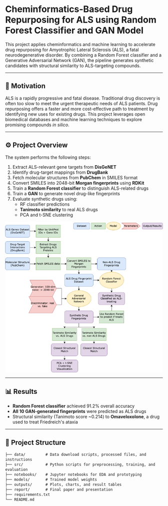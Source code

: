 # Cheminformatics-Based Drug Repurposing for ALS using Random Forest Classifier and GAN Model

This project applies cheminformatics and machine learning to accelerate drug repurposing for Amyotrophic Lateral Sclerosis (ALS), a fatal neurodegenerative disorder. By combining a Random Forest classifier and a Generative Adversarial Network (GAN), the pipeline generates synthetic candidates with structural similarity to ALS-targeting compounds.

---

## 🧠 Motivation

ALS is a rapidly progressive and fatal disease. Traditional drug discovery is often too slow to meet the urgent therapeutic needs of ALS patients. Drug repurposing offers a faster and more cost-effective path to treatment by identifying new uses for existing drugs. This project leverages open biomedical databases and machine learning techniques to explore promising compounds *in silico*.

---

## ⚙️ Project Overview

The system performs the following steps:

1. Extract ALS-relevant gene targets from **DisGeNET**
2. Identify drug-target mappings from **DrugBank**
3. Fetch molecular structures from **PubChem** in SMILES format
4. Convert SMILES into 2048-bit **Morgan fingerprints** using **RDKit**
5. Train a **Random Forest classifier** to distinguish ALS-related drugs
6. Train a **GAN** to generate novel drug-like fingerprints
7. Evaluate synthetic drugs using:
   - RF classifier predictions  
   - **Tanimoto similarity** to real ALS drugs  
   - PCA and t-SNE clustering

[![Pipeline Diagram](outputs/figures/pipeline.png)](outputs/figures/pipeline.png)

---

## 📊 Results

- **Random Forest classifier** achieved 91.2% overall accuracy  
- **All 10 GAN-generated fingerprints** were predicted as ALS drugs  
- Structural similarity (Tanimoto score ~0.214) to **Omaveloxolone**, a drug used to treat Friedreich's ataxia  

---

## 📁 Project Structure

```text
├── data/         # Data download scripts, processed files, and instructions
├── src/          # Python scripts for preprocessing, training, and evaluation
├── notebooks/    # Jupyter notebooks for EDA and prototyping
├── models/       # Trained model weights
├── outputs/      # Plots, charts, and result tables
├── report/       # Final paper and presentation
├── requirements.txt
└── README.md
